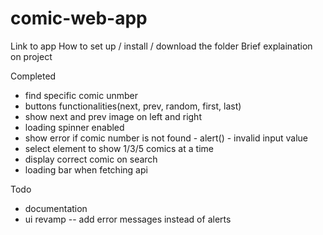 ﻿# comic-web-app
 
 Link to app
 How to set up / install / download the folder
 Brief explaination on project

Completed

- find specific comic unmber
- buttons functionalities(next, prev, random, first, last)
- show next and prev image on left and right
- loading spinner enabled
- show error if comic number is not found - alert() - invalid input value
- select element to show 1/3/5 comics at a time
- display correct comic on search
- loading bar when fetching api

Todo

- documentation
- ui revamp
  -- add error messages instead of alerts
